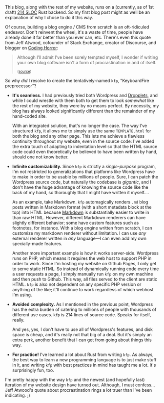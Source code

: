 <!--METADATA
tags: code
date: 2016-02-25
title: On the merits of "roll your own blog engine"
-->
This blog, along with the rest of my website, runs on a (currently, as of 1st draft) [214 SLOC](https://github.com/KeyboardFire/kfp/tree/f20718fc5db49fdaf38b02e8263d37aba00de2c8) Rust backend. So my first blog post might as well be an explanation of why I chose to do it this way.

Of course, building a blog engine / CMS from scratch is an oft-ridiculed
endeavor. Don't reinvent the wheel, it's a waste of time, people have already
done it far better than you ever can, etc. There's even this quote from Jeff
Atwood, cofounder of Stack Exchange, creator of Discourse, and blogger on
[Coding Horror](http://blog.codinghorror.com/):

> Although I'll admit I've been sorely tempted myself, I wonder if writing your
> own blog software isn't a form of procrastination in and of itself.
>
> <sub>([source](http://blog.codinghorror.com/on-frameworkitis/))</sub>

So why *did* I resolve to create the tentatively-named `kfp`, "KeyboardFire
preprocessor"?

- **It's seamless.** I had previously tried both Wordpress and
  [Dropplets](http://dropplets.com/), and while I could wrestle with them both
  to get them to look *somewhat* like the rest of my website, they were by no
  means perfect. By necessity, my blog has always looked significantly
  different than the remainder of my hand-coded site.

    With an integrated solution, that's no longer the case. The way I've
    structured `kfp`, it allows me to simply use the same `TEMPLATE.html` for
    both the blog and any other page. This lets me achieve a flawless
    continuity throughout my website, even in the source code: I've added the
    extra touch of adapting to indentation level so that the HTML source code
    could even theoretically be believed to have been written by hand, should
    one not know better.

- **Infinite customizability.** Since `kfp` is strictly a *single-purpose*
  program, I'm not restricted to generalizations that platforms like Wordpress
  have to make in order to be usable by millions of people. Sure, I can patch
  the Wordpress source code, but naturally the codebase is *gigantic*, and I
  don't have the huge advantage of knowing the source code like the back of my
  hand, so thoroughly that I might have written it myself....

    As an example, take Markdown. `kfp` automagically renders `.md` blog posts
    written in Markdown format (with a short metadata block at the top) into
    HTML because [Markdown](https://en.wikipedia.org/wiki/Markdown) is
    substantially easier to write in than raw HTML. However, different Markdown
    renderers can have slightly different behavior; some have custom features
    such as footnotes, for instance. With a blog engine written from scratch, I
    can customize my markdown renderer without limitation. I can use *any*
    external renderer written in *any* language—I can even add my own
    specially-made features.

    Another more important example is how it works server-side. Wordpress runs
    on PHP, which means it requires the web host to support PHP in order to
    work. Since I'm hosting my website on Github Pages, I only get to serve
    static HTML. So instead of dynamically running code every time a user
    requests a page, I simply manually run `kfp` on my own machine and then
    push to Github. This way, all files served to the client are static HTML.
    `kfp` is also not dependent on any specific PHP version or anything of the
    like; it'll continue to work regardless of which webhost I'm using.

- **Avoided complexity.** As I mentioned in the previous point, Wordpress has
  the extra burden of catering to millions of people with thousands of
  different use cases. `kfp` is 214 lines of source code. Speaks for itself,
  really.

    And yes, yes, I don't have to use all of Wordpress's features, and disk
    space is cheap, and it's really not that big of a deal. But it's simply an
    extra perk, another benefit that I can get from going about things this
    way.

- **For practice!** I've learned a lot about Rust from writing `kfp`. As
  always, the best way to learn a new programming language is to just make
  stuff in it, and writing `kfp` with best practices in mind has taught me a
  lot. It's surprisingly fun, too.

I'm pretty happy with the way `kfp` and the newest (and hopefully last)
iteration of my website design have turned out. Although, I must confess...
Jeff Atwood's quote about procrastination rings a lot truer than I've been
indicating. ;)

